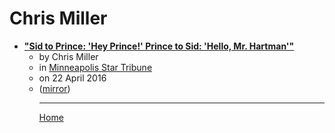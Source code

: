# Chris Miller

 - [**"Sid to Prince: 'Hey Prince!' Prince to Sid: 'Hello, Mr. Hartman'"**](https://www.startribune.com/sid-to-prince-hey-prince-prince-to-sid-hello-mr-hartman/376752651/)<ul><li>by Chris Miller</li><li>in [Minneapolis Star Tribune](https://www.startribune.com/)</li><li>on 22 April 2016</li><li>([mirror](https://web.archive.org/web/*/https://www.startribune.com/sid-to-prince-hey-prince-prince-to-sid-hello-mr-hartman/376752651/))</li><ul>

----

[Home](../index.md)
